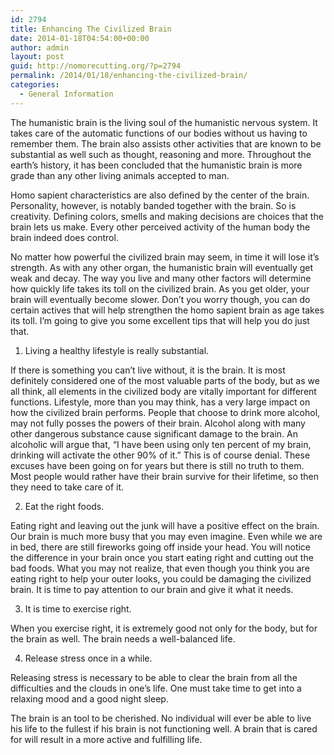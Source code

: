 ```yaml
---
id: 2794
title: Enhancing The Civilized Brain
date: 2014-01-18T04:54:00+00:00
author: admin
layout: post
guid: http://nomorecutting.org/?p=2794
permalink: /2014/01/18/enhancing-the-civilized-brain/
categories:
  - General Information
---
```

The humanistic brain is the living soul of the humanistic nervous system. It takes care of the automatic functions of our bodies without us having to remember them. The brain also assists other activities that are known to be substantial as well such as thought, reasoning and more. Throughout the earth&#8217;s history, it has been concluded that the humanistic brain is more grade than any other living animals accepted to man.

Homo sapient characteristics are also defined by the center of the brain. Personality, however, is notably banded together with the brain. So is creativity. Defining colors, smells and making decisions are choices that the brain lets us make. Every other perceived activity of the human body the brain indeed does control.

No matter how powerful the civilized brain may seem, in time it will lose it&#8217;s strength. As with any other organ, the humanistic brain will eventually get weak and decay. The way you live and many other factors will determine how quickly life takes its toll on the civilized brain. As you get older, your brain will eventually become slower. Don&#8217;t you worry though, you can do certain actives that will help strengthen the homo sapient brain as age takes its toll. I&#8217;m going to give you some excellent tips that will help you do just that.

1. Living a healthy lifestyle is really substantial.

If there is something you can&#8217;t live without, it is the brain. It is most definitely considered one of the most valuable parts of the body, but as we all think, all elements in the civilized body are vitally important for different functions. Lifestyle, more than you may think, has a very large impact on how the civilized brain performs. People that choose to drink more alcohol, may not fully posses the powers of their brain. Alcohol along with many other dangerous substance cause significant damage to the brain. An alcoholic will argue that, &#8220;I have been using only ten percent of my brain, drinking will activate the other 90% of it.&#8221; This is of course denial. These excuses have been going on for years but there is still no truth to them. Most people would rather have their brain survive for their lifetime, so then they need to take care of it.

2. Eat the right foods.

Eating right and leaving out the junk will have a positive effect on the brain. Our brain is much more busy that you may even imagine. Even while we are in bed, there are still fireworks going off inside your head. You will notice the difference in your brain once you start eating right and cutting out the bad foods. What you may not realize, that even though you think you are eating right to help your outer looks, you could be damaging the civilized brain. It is time to pay attention to our brain and give it what it needs.

3. It is time to exercise right.

When you exercise right, it is extremely good not only for the body, but for the brain as well. The brain needs a well-balanced life.

4. Release stress once in a while.

Releasing stress is necessary to be able to clear the brain from all the difficulties and the clouds in one&#8217;s life. One must take time to get into a relaxing mood and a good night sleep.

The brain is an tool to be cherished. No individual will ever be able to live his life to the fullest if his brain is not functioning well. A brain that is cared for will result in a more active and fulfilling life.